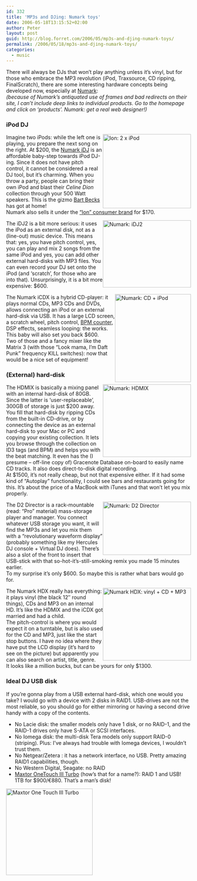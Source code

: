 ```yaml
---
id: 332
title: 'MP3s and DJing: Numark toys'
date: 2006-05-18T13:15:52+02:00
author: Peter
layout: post
guid: http://blog.forret.com/2006/05/mp3s-and-djing-numark-toys/
permalink: /2006/05/18/mp3s-and-djing-numark-toys/
categories:
  - music
---
```

There will always be DJs that won&#8217;t play anything unless it&#8217;s vinyl, but for those who embrace the MP3 revolution (iPod, Traxsource, CD ripping, FinalScratch), there are some interesting hardware concepts being developed now, especially at [Numark](http://www.numark.com):  
_(because of Numark&#8217;s antiquated use of frames and bad redirects on their site, I can&#8217;t include deep links to individual products. Go to the homepage and click on &#8216;products&#8217;. Numark: get a real web designer!)_

### iPod DJ

[<img loading="lazy" src="http://static.flickr.com/44/148152131_f4df4d156b_m.jpg" style="float: right" width="240" height="202" alt="Ion: 2 x iPod" />](http://www.flickr.com/photos/pforret/148152131/ "Photo Sharing")Imagine two iPods: while the left one is playing, you prepare the next song on the right. At $200, the [Numark iDJ](http://www.amazon.com/gp/product/B000BQRWEU/002-3813151-9583247) is an affordable baby-step towards iPod DJ-ing. Since it does not have pitch control, it cannot be considered a real DJ tool, but it&#8217;s charming. When you throw a party, people can bring their own iPod and blast their _Celine Dion_ collection through your 500 Watt speakers. This is the gizmo [Bart Becks](http://becks.skynetblogs.be/?number=1&unit=days&date=20060407#3238584) has got at home!  
Numark also sells it under the [&#8220;Ion&#8221; consumer brand](http://www.amazon.com/gp/product/B000AAQZO0) for $170.

[<img loading="lazy" src="http://static.flickr.com/47/148177702_a500b3e747_m.jpg" style="float: right" width="240" height="183" alt="Numark: iDJ2" />](http://www.flickr.com/photos/pforret/148177702/ "Photo Sharing")The iDJ2 is a bit more serious: it uses the iPod as an external disk, not as a (line-out) music device. This means that: yes, you have pitch control, yes, you can play and mix 2 songs from the same iPod and yes, you can add other external hard-disks with MP3 files. You can even record your DJ set onto the iPod (and &#8216;scratch&#8217;, for those who are into that). Unsurprisingly, it is a bit more expensive: $600.  
<!--more-->

  
[<img loading="lazy" src="http://static.flickr.com/54/148152127_8921ad1594_m.jpg" style="float: right" width="207" height="240" alt="Numark: CD + iPod" />](http://www.flickr.com/photos/pforret/148152127/ "Photo Sharing")The Numark iCDX is a hybrid CD-player: it plays normal CDs, MP3 CDs and DVDs, allows connecting an iPod or an external hard-disk via USB. It has a large LCD screen, a scratch wheel, pitch control, [BPM counter](http://web.forret.com/tools/bpm_count.asp), DSP effects, seamless looping: the works. This baby will also set you back $600.  
Two of those and a fancy mixer like the Matrix 3 (with those &#8220;Look mama, I&#8217;m Daft Punk&#8221; frequency KILL switches): now that would be a nice set of equipment!

### (External) hard-disk

[<img loading="lazy" src="http://static.flickr.com/54/148177703_8a867bc9e7_m.jpg" style="float: right" width="240" height="198" alt="Numark: HDMIX" />](http://www.flickr.com/photos/pforret/148177703/ "Photo Sharing")The HDMIX is basically a mixing panel with an internal hard-disk of 80GB. Since the latter is &#8216;user-replaceable&#8217;, 300GB of storage is just $200 away. You fill that hard-disk by ripping CDs from the built-in CD-drive, or by connecting the device as an external hard-disk to your Mac or PC and copying your existing collection. It lets you browse through the collection on ID3 tags (and BPM) and helps you with the beat matching. It even has the (I presume &#8211; off-line copy of) Gracenote Database on-board to easily name CD tracks. It also does direct-to-disk digital recording.  
At $1500, it&#8217;s not really cheap, but not that expensive either. If it had some kind of &#8220;Autoplay&#8221; functionality, I could see bars and restaurants going for this. It&#8217;s about the price of a MacBook with iTunes and that won&#8217;t let you mix properly.

[<img loading="lazy" src="http://static.flickr.com/55/148674225_dc92dfe111_m.jpg" style="float: right" width="240" height="145" alt="Numark: D2 Director" />](http://www.flickr.com/photos/pforret/148674225/ "Photo Sharing")The D2 Director is a rack-mountable (read: &#8220;Pro&#8221; material) mass-storage player and manager. You connect whatever USB storage you want, it will find the MP3s and let you mix them with a &#8220;revolutionary waveform display&#8221; (probably something like my Hercules DJ console + Virtual DJ does). There&#8217;s also a slot of the front to insert that USB-stick with that so-hot-it&#8217;s-still-smoking remix you made 15 minutes earlier.  
To my surprise it&#8217;s only $600. So maybe this is rather what bars would go for.

[<img loading="lazy" src="http://static.flickr.com/45/148677700_9ddfdfea0e_m.jpg" style="float: right" width="240" height="198" alt="Numark HDX: vinyl + CD + MP3" />](http://www.flickr.com/photos/pforret/148677700/ "Photo Sharing")The Numark HDX really has everything: it plays vinyl (the black 12&#8243; round things), CDs ànd MP3 on an internal HD. It&#8217;s like the HDMIX and the iCDX got married and had a child.  
The pitch-control is where you would expect it on a turntable, but is also used for the CD and MP3, just like the start stop buttons. I have no idea where they have put the LCD display (it&#8217;s hard to see on the picture) but apparently you can also search on artist, title, genre.  
It looks like a million bucks, but can be yours for only $1300.

### Ideal DJ USB disk

If you&#8217;re gonna play from a USB external hard-disk, which one would you take? I would go with a device with 2 disks in RAID1. USB-drives are not the most reliable, so you should go for either mirroring or having a second drive handy with a copy of the contents.

  * No Lacie disk: the smaller models only have 1 disk, or no RAID-1, and the RAID-1 drives only have S-ATA or SCSI interfaces.
  * No Iomega disk: the multi-disk Tera models only support RAID-0 (striping). Plus: I&#8217;ve always had trouble with Iomega devices, I wouldn&#8217;t trust them.
  * No Netgear/Zetera : it has a network interface, no USB. Pretty amazing RAID1 capabilities, though.
  * No Western Digital, Seagate: no RAID
  * [Maxtor OneTouch III Turbo](http://www.pixmania.be/be/nl/185492/art/maxtor/externe-harde-schijf-onet.html) (how&#8217;s that for a name?): RAID 1 and USB! 1TB for $900/&euro;880. That&#8217;s a man&#8217;s disk!

[<img loading="lazy" src="http://static.flickr.com/52/148690767_dad228c5d1_o.jpg" width="236" height="236" alt="Maxtor One Touch III Turbo" />](http://www.flickr.com/photos/pforret/148690767/ "Photo Sharing")